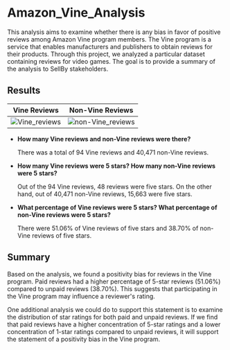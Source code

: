 # Amazon_Vine_Analysis
This analysis aims to examine whether there is any bias in favor of positive reviews among Amazon Vine program members. The Vine program is a service that enables manufacturers and publishers to obtain reviews for their products. Through this project, we analyzed a particular dataset containing reviews for video games. The goal is to provide a summary of the analysis to SellBy stakeholders.

## Results

| Vine Reviews | Non-Vine Reviews |
| :---: | :---: |
| ![Vine_reviews](https://user-images.githubusercontent.com/117063056/235288553-4bed2c5f-b810-4678-9ccd-47c3d951d247.png)| ![non-Vine_reviews](https://user-images.githubusercontent.com/117063056/235288558-fd40631b-3e0d-49ed-806d-77ee93099eac.png) | 



- **How many Vine reviews and non-Vine reviews were there?**

  There was a total of 94 Vine reviews and 40,471 non-Vine reviews.

- **How many Vine reviews were 5 stars? How many non-Vine reviews were 5 stars?**

  Out of the 94 Vine reviews, 48 reviews were five stars. On the other hand, out of 40,471 non-Vine reviews, 15,663 were five stars.

- **What percentage of Vine reviews were 5 stars? What percentage of non-Vine reviews were 5 stars?**

  There were 51.06% of Vine reviews of five stars and 38.70% of non-Vine reviews of five stars.

## Summary

Based on the analysis, we found a positivity bias for reviews in the Vine program. Paid reviews had a higher percentage of 5-star reviews (51.06%) compared to unpaid reviews (38.70%). This suggests that participating in the Vine program may influence a reviewer's rating.

One additional analysis we could do to support this statement is to examine the distribution of star ratings for both paid and unpaid reviews. If we find that paid reviews have a higher concentration of 5-star ratings and a lower concentration of 1-star ratings compared to unpaid reviews, it will support the statement of a positivity bias in the Vine program.
